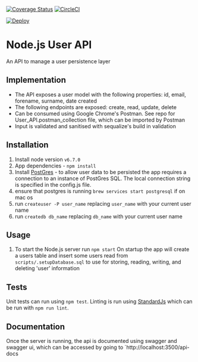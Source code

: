 [![Coverage Status](https://coveralls.io/repos/github/JordanH1994/UserApi/badge.svg?branch=master)](https://coveralls.io/github/JordanH1994/UserApi?branch=master)
[![CircleCI](https://circleci.com/gh/JordanH1994/UserApi.svg?style=svg)](https://circleci.com/gh/JordanH1994/UserApi)

[![Deploy](https://www.herokucdn.com/deploy/button.svg)](https://heroku.com/deploy)

# Node.js User API
An API to manage a user persistence layer

## Implementation

* The API exposes a user model with the following properties: id, email, forename, surname, date created
* The following endpoints are exposed: create, read, update, delete
* Can be consumed using Google Chrome's Postman. See repo for User_API.postman_collection file, which can be imported by Postman
* Input is validated and sanitised with sequalize's build in validation

## Installation
1. Install node version `v6.7.0`
2. App dependencies - `npm install`
3. Install [PostGres](https://www.postgresql.org/) - to allow user data to be persisted the app requires a connection to an instance of PostGres SQL. The local connection string is specified in the config.js file.
4. ensure that postgres is running `brew services start postgresql` if on mac os
4. run `createuser -P user_name` replacing `user_name` with your current user name
5. run `createdb db_name` replacing `db_name` with your current user name

## Usage
1. To start the Node.js server run `npm start`
On startup the app will create a users table and insert some users read from `scripts/.setupDatabase.sql` to use for storing, reading, writing, and deleting 'user' information

## Tests
Unit tests can run using `npm test`.
Linting is run using [StandardJs](http://standardjs.com/) which can be run with `npm run lint`.

## Documentation
Once the server is running, the api is documented using swagger and swagger ui, which can be accessed by going to `http://localhost:3500/api-docs
